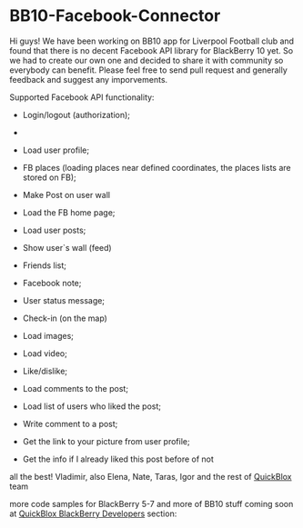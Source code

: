 BB10-Facebook-Connector
=======================

Hi guys! 
We have been working on BB10 app for Liverpool Football club and found that there is no decent Facebook API library for BlackBerry 10 yet. 
So we had to create our own one and decided to share it with community so everybody can benefit. Please feel free to send pull request and generally feedback and suggest any imporvements.

Supported Facebook API functionality:

- Login/logout (authorization);
- 
- Load user profile;

- FB places (loading places near defined coordinates, the places lists are stored on FB);

- Make Post on user wall

- Load the FB home page;

- Load user posts;

- Show user`s wall (feed)

- Friends list;

- Facebook note;

- User status message;

- Check-in (on the map)

- Load images;

- Load video;

- Like/dislike;

- Load comments to the post;

- Load list of users who liked the post;

- Write comment to a post;

- Get the link to your picture from user profile;

- Get the info if I already liked this post before of not


all the best!
Vladimir, also Elena, Nate, Taras, Igor and the rest of [QuickBlox](http://quickblox.com/) team

more code samples for BlackBerry 5-7 and more of BB10 stuff coming soon at [QuickBlox BlackBerry Developers](http://quickblox.com/developers/Blackberry) section:



